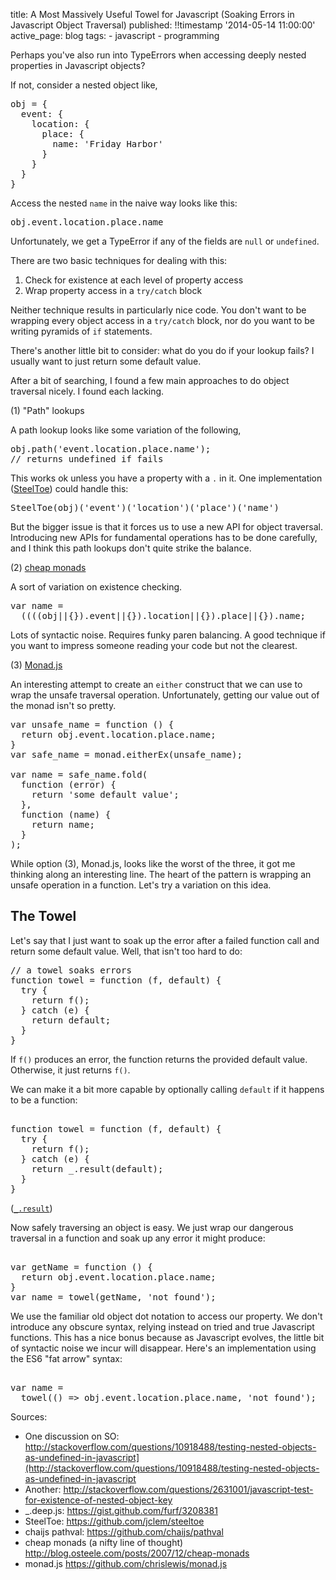 title: A Most Massively Useful Towel for Javascript (Soaking Errors in Javascript Object Traversal)
published: !!timestamp '2014-05-14 11:00:00'
active_page: blog
tags:
    - javascript
    - programming

Perhaps you've also run into TypeErrors when accessing deeply nested properties in Javascript objects?

If not, consider a nested object like,

<pre class="prettyprint">
obj = {
  event: {
    location: {
      place: {
        name: 'Friday Harbor'
      }
    }
  }
}
</pre>

Access the nested `name` in the naive way looks like this:

<pre class="prettyprint">
obj.event.location.place.name
</pre>

Unfortunately, we get a TypeError if any of the fields are `null` or `undefined`.

There are two basic techniques for dealing with this:

1. Check for existence at each level of property access
2. Wrap property access in a `try/catch` block

Neither technique results in particularly nice code. You don't want to be wrapping every object access in a `try/catch` block, nor do you want to be writing pyramids of `if` statements.

There's another little bit to consider: what do you do if your lookup fails? I usually want to just return some default value. 

After a bit of searching, I found a few main approaches to do object traversal nicely. I found each lacking.

(1) "Path" lookups

A path lookup looks like some variation of the following,

<pre class="prettyprint">
obj.path('event.location.place.name');
// returns undefined if fails
</pre>

This works ok unless you have a property with a `.` in it. One implementation ([SteelToe](https://github.com/jclem/steeltoe)) could handle this:

<pre class="prettyprint">
SteelToe(obj)('event')('location')('place')('name')
</pre>

But the bigger issue is that it forces us to use a new API for object traversal. Introducing new APIs for fundamental operations has to be done carefully, and I think this path lookups don't quite strike the balance.

(2) [cheap monads](http://blog.osteele.com/posts/2007/12/cheap-monads)

A sort of variation on existence checking.

<pre class="prettyprint">
var name = 
  ((((obj||{}).event||{}).location||{}).place||{}).name;
</pre>

Lots of syntactic noise. Requires funky paren balancing. A good technique if you want to impress someone reading your code but not the clearest.

(3) [Monad.js](https://github.com/chrislewis/monad.js)

An interesting attempt to create an `either` construct that we can use to wrap the unsafe traversal operation. Unfortunately, getting our value out of the monad isn't so pretty.

<pre class="prettyprint">
var unsafe_name = function () { 
  return obj.event.location.place.name; 
}
var safe_name = monad.eitherEx(unsafe_name);

var name = safe_name.fold(
  function (error) {
    return 'some default value';
  },
  function (name) {
    return name;
  }
);
</pre>

While option (3), Monad.js, looks like the worst of the three, it got me thinking along an interesting line. The heart of the pattern is wrapping an unsafe operation in a function. Let's try a variation on this idea.

The Towel
---

Let's say that I just want to soak up the error after a failed function call and return some default value. Well, that isn't too hard to do:
  
<pre class="prettyprint">
// a towel soaks errors
function towel = function (f, default) {
  try {
    return f();
  } catch (e) {
    return default;
  }
}
</pre>

If `f()` produces an error, the function returns the provided default value. Otherwise, it just returns `f()`.
  
We can make it a bit more capable by optionally calling `default` if it happens to be a function:

<pre class="prettyprint">  
function towel = function (f, default) {
  try {
    return f();
  } catch (e) {
    return _.result(default);
  }
}
</pre>

([`_.result`](http://underscorejs.org/#result))

Now safely traversing an object is easy. We just wrap our dangerous traversal in a function and soak up any error it might produce:

<pre class="prettyprint"> 
var getName = function () { 
  return obj.event.location.place.name; 
}
var name = towel(getName, 'not found');
</pre>

We use the familiar old object dot notation to access our property. We don't introduce any obscure syntax, relying instead on tried and true Javascript functions. This has a nice bonus because as Javascript evolves, the little bit of syntactic noise we incur will disappear. Here's an implementation using the ES6 "fat arrow" syntax:

<pre class="prettyprint"> 
var name = 
  towel(() => obj.event.location.place.name, 'not found');
</pre>

Sources:

* One discussion on SO: <http://stackoverflow.com/questions/10918488/testing-nested-objects-as-undefined-in-javascript](http://stackoverflow.com/questions/10918488/testing-nested-objects-as-undefined-in-javascript>
* Another: <http://stackoverflow.com/questions/2631001/javascript-test-for-existence-of-nested-object-key>
* _.deep.js: <https://gist.github.com/furf/3208381>
* SteelToe: <https://github.com/jclem/steeltoe>
* chaijs pathval: <https://github.com/chaijs/pathval>
* cheap monads (a nifty line of thought) <http://blog.osteele.com/posts/2007/12/cheap-monads>
* monad.js <https://github.com/chrislewis/monad.js>
